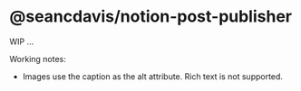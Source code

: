 # @seancdavis/notion-post-publisher

WIP ...

Working notes:

- Images use the caption as the alt attribute. Rich text is not supported.
